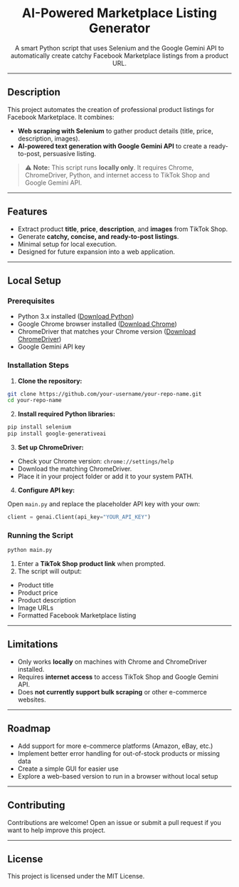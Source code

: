 
<div align="center">
  <h1>AI-Powered Marketplace Listing Generator</h1>
  <p>
    A smart Python script that uses Selenium and the Google Gemini API to automatically create catchy Facebook Marketplace listings from a product URL.
  </p>
</div>

---

## Description

This project automates the creation of professional product listings for Facebook Marketplace. It combines:

- **Web scraping with Selenium** to gather product details (title, price, description, images).  
- **AI-powered text generation with Google Gemini API** to create a ready-to-post, persuasive listing.  

> ⚠️ **Note:** This script runs **locally only**. It requires Chrome, ChromeDriver, Python, and internet access to TikTok Shop and Google Gemini API.

---

## Features

- Extract product **title**, **price**, **description**, and **images** from TikTok Shop.  
- Generate **catchy, concise, and ready-to-post listings**.  
- Minimal setup for local execution.  
- Designed for future expansion into a web application.

---

## Local Setup

### Prerequisites

- Python 3.x installed ([Download Python](https://www.python.org/downloads/))  
- Google Chrome browser installed ([Download Chrome](https://www.google.com/chrome/))  
- ChromeDriver that matches your Chrome version ([Download ChromeDriver](https://sites.google.com/chromium.org/driver/))  
- Google Gemini API key  

### Installation Steps

1. **Clone the repository:**

```bash
git clone https://github.com/your-username/your-repo-name.git
cd your-repo-name
````

2. **Install required Python libraries:**

```bash
pip install selenium
pip install google-generativeai
```

3. **Set up ChromeDriver:**

* Check your Chrome version: `chrome://settings/help`
* Download the matching ChromeDriver.
* Place it in your project folder or add it to your system PATH.

4. **Configure API key:**

Open `main.py` and replace the placeholder API key with your own:

```python
client = genai.Client(api_key="YOUR_API_KEY")
```

### Running the Script

```bash
python main.py
```

1. Enter a **TikTok Shop product link** when prompted.
2. The script will output:

* Product title
* Product price
* Product description
* Image URLs
* Formatted Facebook Marketplace listing

---

## Limitations

* Only works **locally** on machines with Chrome and ChromeDriver installed.
* Requires **internet access** to access TikTok Shop and Google Gemini API.
* Does **not currently support bulk scraping** or other e-commerce websites.

---

## Roadmap

* Add support for more e-commerce platforms (Amazon, eBay, etc.)
* Implement better error handling for out-of-stock products or missing data
* Create a simple GUI for easier use
* Explore a web-based version to run in a browser without local setup

---

## Contributing

Contributions are welcome! Open an issue or submit a pull request if you want to help improve this project.

---

## License

This project is licensed under the MIT License.

```
